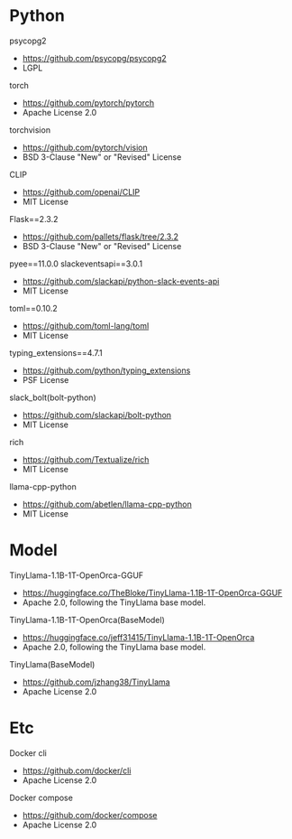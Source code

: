 
# Python

psycopg2
- https://github.com/psycopg/psycopg2
- LGPL

torch
- https://github.com/pytorch/pytorch
- Apache License 2.0

torchvision
- https://github.com/pytorch/vision
- BSD 3-Clause "New" or "Revised" License

CLIP
- https://github.com/openai/CLIP
- MIT License

Flask==2.3.2
- https://github.com/pallets/flask/tree/2.3.2
- BSD 3-Clause "New" or "Revised" License

pyee==11.0.0
slackeventsapi==3.0.1
- https://github.com/slackapi/python-slack-events-api
- MIT License

toml==0.10.2
- https://github.com/toml-lang/toml
- MIT License

typing_extensions==4.7.1
- https://github.com/python/typing_extensions
- PSF License

slack_bolt(bolt-python)
- https://github.com/slackapi/bolt-python
- MIT License

rich
- https://github.com/Textualize/rich
- MIT License

llama-cpp-python
- https://github.com/abetlen/llama-cpp-python
- MIT License

# Model

TinyLlama-1.1B-1T-OpenOrca-GGUF
- https://huggingface.co/TheBloke/TinyLlama-1.1B-1T-OpenOrca-GGUF
- Apache 2.0, following the TinyLlama base model.

TinyLlama-1.1B-1T-OpenOrca(BaseModel)
- https://huggingface.co/jeff31415/TinyLlama-1.1B-1T-OpenOrca
- Apache 2.0, following the TinyLlama base model.

TinyLlama(BaseModel)
- https://github.com/jzhang38/TinyLlama
- Apache License 2.0

# Etc

Docker cli
- https://github.com/docker/cli
- Apache License 2.0

Docker compose
- https://github.com/docker/compose
- Apache License 2.0
